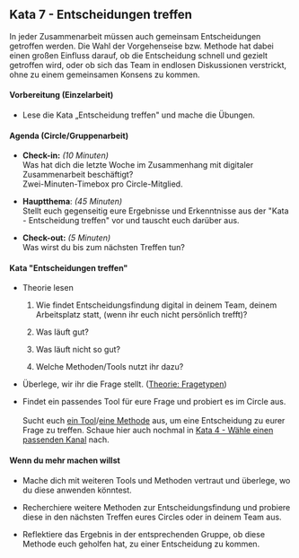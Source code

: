 ## Kata 7 - Entscheidungen treffen

In jeder Zusammenarbeit müssen auch gemeinsam Entscheidungen getroffen
werden. Die Wahl der Vorgehenseise bzw. Methode hat dabei einen großen
Einfluss darauf, ob die Entscheidung schnell und gezielt getroffen wird,
oder ob sich das Team in endlosen Diskussionen verstrickt, ohne zu einem
gemeinsamen Konsens zu kommen.

#### Vorbereitung (Einzelarbeit)
- Lese die Kata „Entscheidung treffen" und mache die Übungen.

#### Agenda (Circle/Gruppenarbeit)

- **Check-in:** *(10 Minuten)*  
  Was hat dich die letzte Woche im Zusammenhang mit digitaler
  Zusammenarbeit beschäftigt?  
  Zwei-Minuten-Timebox pro Circle-Mitglied.

- **Hauptthema**: *(45 Minuten)*  
  Stellt euch gegenseitig eure Ergebnisse und Erkenntnisse aus der
  "Kata - Entscheidung treffen" vor und tauscht euch darüber aus.

- **Check-out:** *(5 Minuten)*  
  Was wirst du bis zum nächsten Treffen tun?

#### Kata "Entscheidungen treffen"

- Theorie lesen

  1.  Wie findet Entscheidungsfindung digital in deinem Team, deinem
    Arbeitsplatz statt, (wenn ihr euch nicht persönlich trefft)?

  2.  Was läuft gut?

  3.  Was läuft nicht so gut?

  4.  Welche Methoden/Tools nutzt ihr dazu?

- Überlege, wir ihr die Frage stellt. ([Theorie: Fragetypen](5-05-Theorie-Entscheidungen.md#fragetypen))

- Findet ein passendes Tool für eure Frage und probiert es im Circle
  aus.  
  <br>
  Sucht euch [ein Tool](5-05-Theorie-Entscheidungen.md#tools)/[eine Methode](5-05-Theorie-Entscheidungen.md#methoden) aus,
  um eine Entscheidung zu eurer Frage zu treffen. Schaue hier auch
  nochmal in [Kata 4 - Wähle einen passenden Kanal](4-06-Kata-4.md) nach.  

#### Wenn du mehr machen willst

- Mache dich mit weiteren Tools und Methoden vertraut und überlege, wo
  du diese anwenden könntest.

- Recherchiere weitere Methoden zur Entscheidungsfindung und probiere
  diese in den nächsten Treffen eures Circles oder in deinem Team aus.

- Reflektiere das Ergebnis in der entsprechenden Gruppe, ob diese
  Methode euch geholfen hat, zu einer Entscheidung zu kommen.

